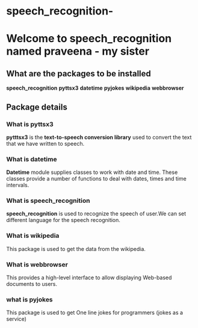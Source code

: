 # speech_recognition-
# Welcome to speech_recognition named praveena - my sister

## What are the packages to be installed

**speech_recognition**
**pyttsx3**
**datetime**
**pyjokes**
**wikipedia**
**webbrowser**

## Package details 

### What is pyttsx3 

**pytttsx3** is the **text-to-speech conversion library** used to convert the text that we have written to speech.
  
### What is datetime
**Datetime** module supplies classes to work with date and time. These classes provide a number of functions to deal with dates, times and time intervals.

### What is speech_recognition
**speech_recognition** is used to recognize the speech of user.We can set different language for the speech recognition.

### What is wikipedia
This package is used to get the data from the wikipedia.

### What is webbrowser
This provides a high-level interface to allow displaying Web-based documents to users.

### what is pyjokes
This package is used to get One line jokes for programmers (jokes as a service)

